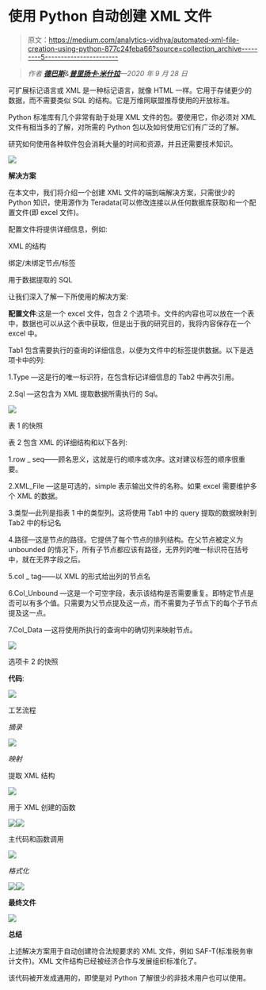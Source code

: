 # 使用 Python 自动创建 XML 文件

> 原文：<https://medium.com/analytics-vidhya/automated-xml-file-creation-using-python-877c24feba66?source=collection_archive---------5----------------------->

> *作者* [***德巴斯***](/@itsdeb82)*&*[***普里扬卡·米什拉***](/@priyankamishra1)*—2020 年 9 月 28 日*

可扩展标记语言或 XML 是一种标记语言，就像 HTML 一样。它用于存储更少的数据，而不需要类似 SQL 的结构。它是万维网联盟推荐使用的开放标准。

Python 标准库有几个非常有助于处理 XML 文件的包。要使用它，你必须对 XML 文件有相当多的了解，对所需的 Python 包以及如何使用它们有广泛的了解。

研究如何使用各种软件包会消耗大量的时间和资源，并且还需要技术知识。

![](img/064f4218ad29d58a5fa8b65c34dafca6.png)

**解决方案**

在本文中，我们将介绍一个创建 XML 文件的端到端解决方案，只需很少的 Python 知识，使用源作为 Teradata(可以修改连接以从任何数据库获取)和一个配置文件(即 excel 文件)。

配置文件将提供详细信息，例如:

XML 的结构

绑定/未绑定节点/标签

用于数据提取的 SQL

让我们深入了解一下所使用的解决方案:

**配置文件**:这是一个 excel 文件，包含 2 个选项卡。文件的内容也可以放在一个表中，数据也可以从这个表中获取，但是出于我的研究目的，我将内容保存在一个 excel 中。

Tab1 包含需要执行的查询的详细信息，以便为文件中的标签提供数据。以下是选项卡中的列:

1.Type —这是行的唯一标识符，在包含标记详细信息的 Tab2 中再次引用。

2.Sql —这包含为 XML 提取数据所需执行的 Sql。

![](img/d44cab53c795301ef19a239e0e1d0c7c.png)

表 1 的快照

表 2 包含 XML 的详细结构和以下各列:

1.row _ seq——顾名思义，这就是行的顺序或次序。这对建议标签的顺序很重要。

2.XML_File —这是可选的，simple 表示输出文件的名称。如果 excel 需要维护多个 XML 的数据。

3.类型—此列是指表 1 中的类型列。这将使用 Tab1 中的 query 提取的数据映射到 Tab2 中的标记名

4.路径—这是节点的路径。它提供了每个节点的排列结构。在父节点被定义为 unbounded 的情况下，所有子节点都应该有路径，无界列的唯一标识符在括号中，就在无界字段之后。

5.col _ tag——以 XML 的形式给出列的节点名

6.Col_Unbound —这是一个可空字段，表示该结构是否需要重复。即特定节点是否可以有多个值。只需要为父节点提及这一点，而不需要为子节点下的每个子节点提及这一点。

7.Col_Data —这将使用所执行的查询中的确切列来映射节点。

![](img/3874a1b7a29ecf8053ae871828818e2b.png)

选项卡 2 的快照

**代码**:

![](img/03fca0fab70e5c6410b21d9a33a2d467.png)

工艺流程

*摘录*

![](img/eb19da39b71d114f19a180c7ded60ec2.png)

*映射*

提取 XML 结构

![](img/acd75d029ddd9676cedf77d4c9fc49eb.png)

用于 XML 创建的函数

![](img/308d33866fc63d43241670ac4c71d677.png)![](img/447f6e067e38532a8dd89e3a8a93f153.png)

主代码和函数调用

![](img/df5d395252435a462c6b4451ab078bfe.png)

*格式化*

![](img/758b2f7c1163a9f69ddf326c640c2280.png)![](img/c654b73cd951cc374c8b1f1d73295f51.png)

**最终文件**

![](img/67b05b2bd3ef037ffbe42e98dbce74d5.png)

**总结**

上述解决方案用于自动创建符合法规要求的 XML 文件，例如 SAF-T(标准税务审计文件)。XML 文件结构已经被经济合作与发展组织标准化了。

该代码被开发成通用的，即使是对 Python 了解很少的非技术用户也可以使用。